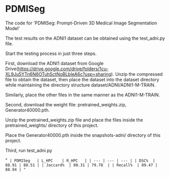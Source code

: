# PDMISeg
The code for 'PDMISeg: Prompt-Driven 3D Medical Image Segmentation Model'

The test results on the ADNI1 dataset can be obtained using the test_adni.py file.

Start the testing process in just three steps.

First, download the ADNI1 dataset from Google Drive(https://drive.google.com/drive/folders/1cu-XL9Ju5YTn6N6OTuhSctNoBLbIeA6c?usp=sharing). Unzip the compressed file to obtain the dataset, then place the dataset into the dataset directory while maintaining the directory structure dataset/ADNI/ADNI1-M-TRAIN. 

Similarly, place the other files in the same manner as the ADNI1-M-TRAIN.

Second, download the weight file: pretrained_weights.zip, Generator40000.pth.

Unzip the pretrained_weights.zip file and place the files inside the pretrained_weights/ directory of this project. 

Place the Generator40000.pth inside the snapshots-adni/ directory of this project.

Third, run test_adni.py

"`
| PDMISeg   | L_HPC    | R_HPC   |
| --- | --- | --- |
| DSC%  | 88.91 | 88.51 |
| Jaccard%  | 80.31 | 79.78  |
| Recall%  | 89.47 | 88.94 |
"`




